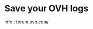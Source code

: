 # Save your OVH logs

Info : [forum.ovh.com/](https://forum.ovh.com/showthread.php/40567-script-pour-archiver-splitter-analyser-les-logs)

